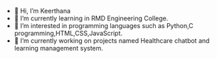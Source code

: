 - 👋 Hi, I’m Keerthana
- 🌱 I’m currently learning in RMD Engineering College.
- 👀 I’m interested in programming languages such as Python,C programming,HTML,CSS,JavaScript.
- 💞️ I’m currently working on projects named Healthcare chatbot and learning management system.

<!---
keerthi-senthil/keerthi-senthil is a ✨ special ✨ repository because its `README.md` (this file) appears on your GitHub profile.
You can click the Preview link to take a look at your changes.
--->
